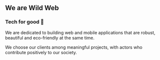 ## We are Wild Web 

### Tech for good 🌱

We are dedicated to building web and mobile applications that are robust, beautiful and eco-friendly at the same time.

We choose our clients among meaningful projects, with actors who contribute positively to our society.

<!--
Made with 🖤
-->
